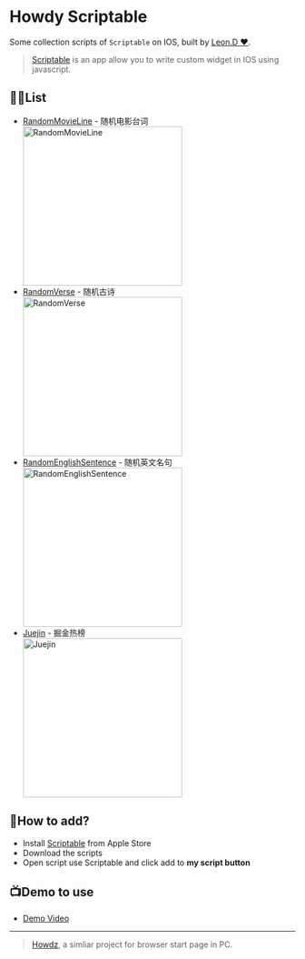 # Howdy Scriptable

Some collection scripts of `Scriptable` on IOS, built by [Leon.D ❤](https://kongfandong.cn).

> [Scriptable](https://scriptable.app/) is an app allow you to write custom widget in IOS using javascript.

## 🏳️‍🌈List

- [RandomMovieLine](./RandomMovieLine.js) - 随机电影台词
  <div><img src="https://cdn.kongfandong.cn/img/scriptable-preview/MovieLines.png" width="280px" loading="lazy" alt="RandomMovieLine" referrerpolicy="no-referrer"></div>
- [RandomVerse](./RandomVerse.js) - 随机古诗
  <div><img src="https://cdn.kongfandong.cn/img/scriptable-preview/Verse.png" width="280px" loading="lazy" alt="RandomVerse" referrerpolicy="no-referrer"></div>
- [RandomEnglishSentence](./RandomEnglishSentence.js) - 随机英文名句
  <div><img src="https://cdn.kongfandong.cn/img/scriptable-preview/EnglishSentence.png" width="280px" loading="lazy" alt="RandomEnglishSentence" referrerpolicy="no-referrer"></adiv>
- [Juejin](./Juejin.js) - 掘金热榜
  <div><img src="https://cdn.kongfandong.cn/img/scriptable-preview/Juejin.png" width="280px" loading="lazy" alt="Juejin" referrerpolicy="no-referrer"></div>

## 🔨How to add?

- Install [Scriptable](https://apps.apple.com/us/app/scriptable/id1405459188?uo=4) from Apple Store
- Download the scripts
- Open script use Scriptable and click add to **my script button**

## 📺Demo to use

- [Demo Video](https://www.bilibili.com/video/BV1sL4y1M7BT/)

<div id="videoFrame"></div>

---

> [Howdz](https://doc.howdz.xyz), a simliar project for browser start page in PC.
